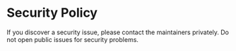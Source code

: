 # Security Policy

If you discover a security issue, please contact the maintainers privately. Do not open public issues for security problems.

